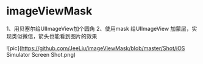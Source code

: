 # imageViewMask

1、用贝塞尔给UIImageView加个圆角
2、使用mask 给UIImageView 加蒙层，实现类似微信，箭头也能看到图片的效果

![pic](https://github.com/JeeLiu/imageViewMask/blob/master/Shot/iOS Simulator Screen Shot.png)
